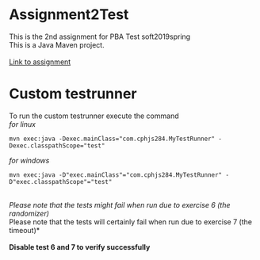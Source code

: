# Assignment2Test
This is the 2nd assignment for PBA Test soft2019spring<br>
This is a Java Maven project.<br>
<br>
[Link to assignment](https://github.com/datsoftlyngby/soft2019spring-test/blob/master/Assignments/02%20Unit%20Testing%20Assignment.pdf)


# Custom testrunner
To run the custom testrunner execute the command<br>
*for linux*<br>
```
mvn exec:java -Dexec.mainClass="com.cphjs284.MyTestRunner" -Dexec.classpathScope="test"
```
*for windows*<br>
```
mvn exec:java -D"exec.mainClass"="com.cphjs284.MyTestRunner" -D"exec.classpathScope"="test"
```
<br>
<i>Please note that the tests might fail when run due to exercise 6 (the randomizer)</i> <br>
Please note that the tests will certainly fail when run due to exercise 7 (the timeout)* <br>
<br>
<b>Disable test 6 and 7 to verify successfully</b>
